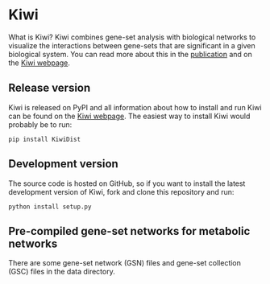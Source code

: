 # Kiwi

What is Kiwi? Kiwi combines gene-set analysis with biological networks to visualize the interactions between gene-sets that are significant in a given biological system. You can read more about this in the [publication](http://bmcbioinformatics.biomedcentral.com/articles/10.1186/s12859-014-0408-9) and on the [Kiwi webpage](http://www.sysbio.se/kiwi).

## Release version
Kiwi is released on PyPI and all information about how to install and run Kiwi can be found on the [Kiwi webpage](http://www.sysbio.se/kiwi). The easiest way to install Kiwi would probably be to run:

```
pip install KiwiDist
```

## Development version
The source code is hosted on GitHub, so if you want to install the latest development version of Kiwi, fork and clone this repository and run:

```
python install setup.py
```

## Pre-compiled gene-set networks for metabolic networks
There are some gene-set network (GSN) files and gene-set collection (GSC) files in the data directory.
